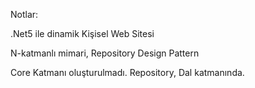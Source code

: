 Notlar:

.Net5 ile dinamik Kişisel Web Sitesi

N-katmanlı mimari, Repository Design Pattern

Core Katmanı oluşturulmadı. Repository, Dal katmanında.
